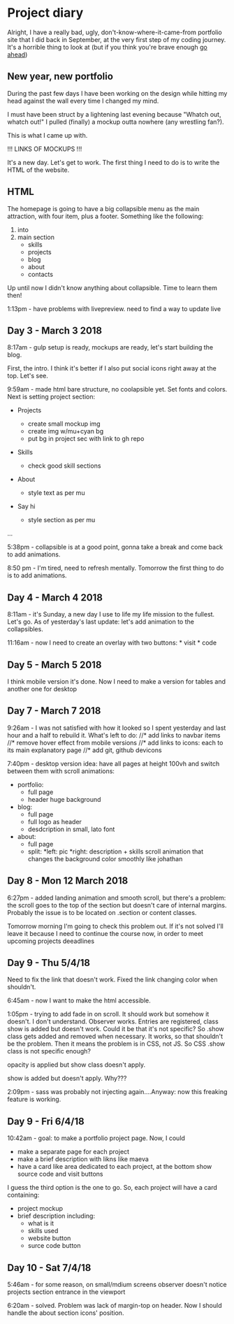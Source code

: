 # Project diary

Alright, I have a really bad, ugly, don't-know-where-it-came-from portfolio site that I did back in September, at the very first step of my coding journey. It's a horrible thing to look at (but if you think you're brave enough [go ahead](https://davide2894.github.io/portfolio-old/))

## New year, new portfolio 
During the past few days I have been working on the design while hitting my head against the wall every time I changed my mind.

I must have been struct by a lightening last evening because "Whatch out, whatch out!" I pulled (finally) a mockup outta nowhere (any wrestling fan?).

This is what I came up with.

!!! LINKS OF MOCKUPS !!!


It's a new day. Let's get to work. The first thing I need to do is to write the HTML of the website. 

## HTML
The homepage is going to have a big collapsible menu as the main attraction, with four item, plus a footer. Something like the following:
1. into
2. main section
    * skills
    * projects
    * blog
    * about
    * contacts 
    
Up until now I didn't know anything about collapsible. Time to learn them then! 

1:13pm - have problems with livepreview. need to find a way to update live

## Day 3 - March 3 2018
8:17am - gulp setup is ready, mockups are ready, let's start building the blog.

First, the intro. I think it's better if I also put social icons right away at the top. Let's see.


9:59am - made html bare structure, no coolapsible yet. Set fonts and colors. 
Next is setting project section:
* Projects
    * create small mockup img
    * create img w/mu+cyan bg
    * put bg in project sec with link to gh repo
    
* Skills
    * check good skill sections 
    
* About
    * style text as per mu

* Say hi 
    * style section as per mu

...

5:38pm - collapsible is at a good point, gonna take a break and come back to add animations.

8:50 pm - I'm tired, need to refresh mentally. Tomorrow the first thing to do is to add animations.

## Day 4 - March 4 2018
8:11am - it's Sunday, a new day I use to life my life mission to the fullest. Let's go.
As of yesterday's last update: let's add animation to the collapsibles.

11:16am - now I need to create an overlay with two buttons:
    * visit
    * code
    
## Day 5 - March 5 2018
I think mobile version it's done. Now I need to make a version for tables and another one for desktop

## Day 7 - March 7 2018
9:26am - I was not satisfied with how it looked so I spent yesterday and last hour and a half to rebuild it. What's left to do:
//* add links to navbar items 
//* remove hover effect from mobile versions
//* add links to icons: each to its main explanatory page
//* add git, github devicons

7:40pm - desktop version idea: have all pages at height 100vh and switch between them with scroll animations:
* portfolio: 
    * full page 
    * header huge background
* blog:
    * full page
    * full logo as header
    * desdcription in small, lato font
* about: 
    * full page
    * split:
        *left: pic
        *right: description + skills
scroll animation that changes the background color smoothly like johathan

## Day 8 - Mon 12 March 2018
6:27pm - added landing animation and smooth scroll, but there's a problem: the scroll goes to the top of the section but doesn't care of internal margins. 
Probably the issue is to be located on .section or content classes. 

Tomorrow morning I'm going to check this problem out. If it's not solved I'll leave it because I need to continue the course now, in order to meet upcoming projects deeadlines

## Day 9 - Thu 5/4/18
Need to fix the link that doesn't work. 
Fixed the link changing color when shouldn't.

6:45am - now I want to make the html accessible.

1:05pm - trying to add fade in on scroll. It should work but somehow it doesn't. I don't understand. Observer works. Entries are registered, class show is added but doesn't work. Could it be that it's not specific?
So .show class gets added and removed when necessary. It works, so that shouldn't be the problem. Then it means the problem is in CSS, not JS. So CSS .show class is not specific enough?

opacity is applied but show class doesn't apply.

show is added but doesn't apply. Why???

2:09pm - sass was probably not injecting again....Anyway: now this freaking feature is working.

## Day 9 - Fri 6/4/18
10:42am - goal: to make a portfolio project page. Now, I could 
- make a separate page for each project
- make a brief description with likns like maeva
- have a card like area dedicated to each project, at the bottom show source code and visit buttons

I guess the third option is the one to go. So, each project will have a card containing:
- project mockup
- brief description including:
   * what is it
   * skills used
   * website button
   * surce code button


## Day 10 - Sat 7/4/18
5:46am - for some reason, on small/mdium screens observer doesn't notice projects section entrance in the viewport

6:20am - solved. Problem was lack of margin-top on header.
Now I should handle the about section icons' position.